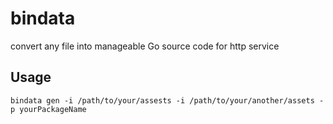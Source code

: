 # bindata

convert any file into manageable Go source code for http service

## Usage
```
bindata gen -i /path/to/your/assests -i /path/to/your/another/assets -p yourPackageName
```
